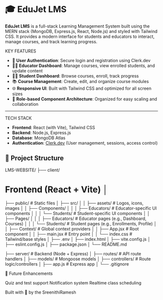 # 🎓 EduJet LMS

**EduJet LMS** is a full-stack Learning Management System built using the MERN stack (MongoDB, Express.js, React, Node.js) and styled with Tailwind CSS.
It provides a modern interface for students and educators to interact, manage courses, and track learning progress.

KEY FEATURES
- 🔐 **User Authentication**: Secure login and registration using Clerk.dev
- 🧑‍🏫 **Educator Dashboard**: Manage courses, view enrolled students, and update content
- 👩‍🎓 **Student Dashboard**: Browse courses, enroll, track progress
- 📚 **Course Management**: Create, edit, and organize course modules
- 🌐 **Responsive UI**: Built with Tailwind CSS and optimized for all screen sizes
- 🧠 **Role-based Component Architecture**: Organized for easy scaling and collaboration
---
TECH STACK

- **Frontend**: React (with Vite), Tailwind CSS
- **Backend**: Node.js, Express.js
- **Database**: MongoDB Atlas
- **Authentication**: [Clerk.dev](https://clerk.dev) (User management, sessions, access control)


## 📁 Project Structure
LMS-WEBSITE/ ├── client/ 
# Frontend (React + Vite) │ 
├── public/ # Static files │
├── src/ │ │ ├── assets/ # Logos, icons, images │ │ ├── Components/ │ │ │ ├── Educators/ # Educator-specific UI components │ │ │ └── Students/ # Student-specific UI components │ │ ├── Pages/ │ │ │ ├── Educators/ # Educator pages (e.g., Dashboard, Courses) │ │ │ └── Students/ # Student pages (e.g., Enrollments, Profile) │ │ ├── Context/ # Global context providers │ │ ├── App.jsx # Root component │ │ ├── main.jsx # Entry point │ │ └── index.css # Tailwind/base styles │ ├── .env │ ├── index.html │ ├── vite.config.js │ ├── eslint.config.js │ ├── package.json │ └── README.md

├── server/ # Backend (Node + Express) │ 
├── routes/ # API route handlers │ ├── models/ # Mongoose models │ ├── controllers/ # Route logic/controllers │ ├── app.js # Express app │ └── .gitignore

🔮 Future Enhancements

Quiz and test support
Notification system
Realtime class scheduling

Built with 💙 by the SreenithiRamesh

